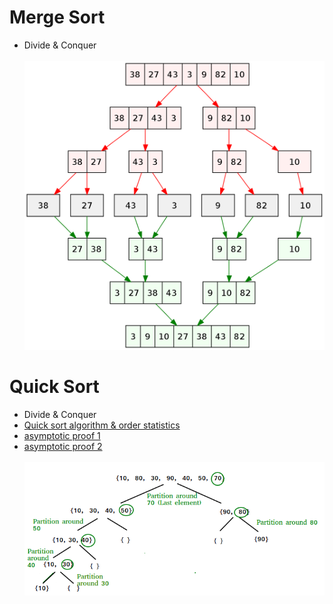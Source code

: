 # Merge Sort
- Divide & Conquer
<br></br>
![2](images/merge-sort.png)

# Quick Sort
- Divide & Conquer
- [Quick sort algorithm & order statistics](https://www.youtube.com/watch?v=jHDgr-dKhgA&list=PLrS21S1jm43igE57Ye_edwds_iL7ZOAG4)
- [asymptotic proof 1](https://youtu.be/zYM8AqIOVi0?t=1201)
- [asymptotic proof 2](https://youtu.be/PY7YiJQa3Lc?t=874)
<br></br>
![1](images/quick-sort.png)

